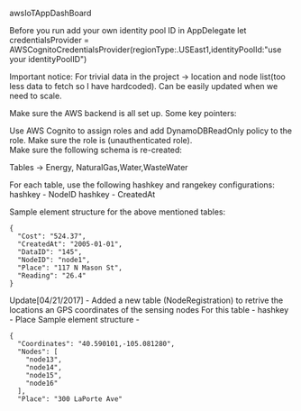 awsIoTAppDashBoard

Before you run add your own identity pool ID in AppDelegate let credentialsProvider = AWSCognitoCredentialsProvider(regionType:.USEast1,identityPoolId:"use your identityPoolID")

Important notice: For trivial data in the project -> location and node list(too less data to fetch so I have hardcoded). Can be easily updated when we need to scale.

Make sure the AWS backend is all set up. Some key pointers:

Use AWS Cognito to assign roles and add DynamoDBReadOnly policy to the role.
Make sure the role is (unauthenticated role).</br>
Make sure the following schema is re-created:


Tables -> Energy, NaturalGas,Water,WasteWater

For each table, use the following hashkey and rangekey configurations:</br>
hashkey - NodeID
hashkey - CreatedAt

Sample element structure for the above mentioned tables:
```
{
  "Cost": "524.37",
  "CreatedAt": "2005-01-01",
  "DataID": "145",
  "NodeID": "node1",
  "Place": "117 N Mason St",
  "Reading": "26.4"
}
```

Update[04/21/2017] - Added a new table (NodeRegistration) to retrive the locations an GPS coordinates of the sensing nodes 
For this table - hashkey - Place
Sample element structure - 
```
{
  "Coordinates": "40.590101,-105.081280",
  "Nodes": [
    "node13",
    "node14",
    "node15",
    "node16"
  ],
  "Place": "300 LaPorte Ave"
```
  


